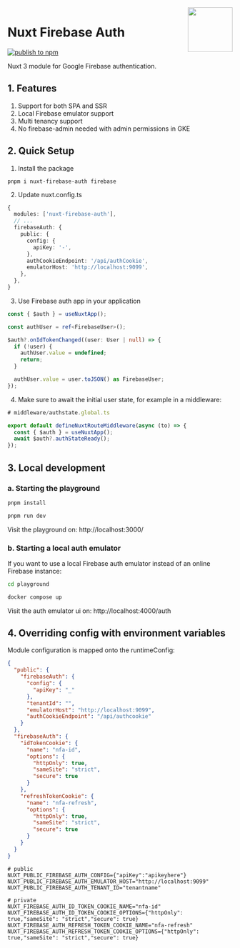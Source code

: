 <img align="right" height="100" src="./docs/frog.png">

# Nuxt Firebase Auth

[![publish to npm](https://github.com/JRaams/nuxt-firebase-auth-module/actions/workflows/publish.yml/badge.svg)](https://github.com/JRaams/nuxt-firebase-auth-module/actions/workflows/publish.yml)

Nuxt 3 module for Google Firebase authentication.

## 1. Features

1. Support for both SPA and SSR
2. Local Firebase emulator support
3. Multi tenancy support
4. No firebase-admin needed with admin permissions in GKE

## 2. Quick Setup

1. Install the package

`pnpm i nuxt-firebase-auth firebase`

2. Update nuxt.config.ts

```typescript
{
  modules: ['nuxt-firebase-auth'],
  // ...
  firebaseAuth: {
    public: {
      config: {
        apiKey: '-',
      },
      authCookieEndpoint: '/api/authCookie',
      emulatorHost: 'http://localhost:9099',
    },
  },
}
```

3. Use Firebase auth app in your application

```typescript
const { $auth } = useNuxtApp();

const authUser = ref<FirebaseUser>();

$auth?.onIdTokenChanged((user: User | null) => {
  if (!user) {
    authUser.value = undefined;
    return;
  }

  authUser.value = user.toJSON() as FirebaseUser;
});
```

4. Make sure to await the initial user state, for example in a middleware:

```typescript
# middleware/authstate.global.ts

export default defineNuxtRouteMiddleware(async (to) => {
  const { $auth } = useNuxtApp();
  await $auth?.authStateReady();
});
```

## 3. Local development

### a. Starting the playground

```bash
pnpm install

pnpm run dev
```

Visit the playground on: http://localhost:3000/

### b. Starting a local auth emulator

If you want to use a local Firebase auth emulator instead of an online Firebase instance:

```bash
cd playground

docker compose up
```

Visit the auth emulator ui on: http://localhost:4000/auth

## 4. Overriding config with environment variables

Module configuration is mapped onto the runtimeConfig:

```json
{
  "public": {
    "firebaseAuth": {
      "config": {
        "apiKey": "_"
      },
      "tenantId": "",
      "emulatorHost": "http://localhost:9099",
      "authCookieEndpoint": "/api/authcookie"
    }
  },
  "firebaseAuth": {
    "idTokenCookie": {
      "name": "nfa-id",
      "options": {
        "httpOnly": true,
        "sameSite": "strict",
        "secure": true
      }
    },
    "refreshTokenCookie": {
      "name": "nfa-refresh",
      "options": {
        "httpOnly": true,
        "sameSite": "strict",
        "secure": true
      }
    }
  }
}
```

```shell
# public
NUXT_PUBLIC_FIREBASE_AUTH_CONFIG={"apiKey":"apikeyhere"}
NUXT_PUBLIC_FIREBASE_AUTH_EMULATOR_HOST="http://localhost:9099"
NUXT_PUBLIC_FIREBASE_AUTH_TENANT_ID="tenantname"

# private
NUXT_FIREBASE_AUTH_ID_TOKEN_COOKIE_NAME="nfa-id"
NUXT_FIREBASE_AUTH_ID_TOKEN_COOKIE_OPTIONS={"httpOnly": true,"sameSite": "strict","secure": true}
NUXT_FIREBASE_AUTH_REFRESH_TOKEN_COOKIE_NAME="nfa-refresh"
NUXT_FIREBASE_AUTH_REFRESH_TOKEN_COOKIE_OPTIONS={"httpOnly": true,"sameSite": "strict","secure": true}
```

